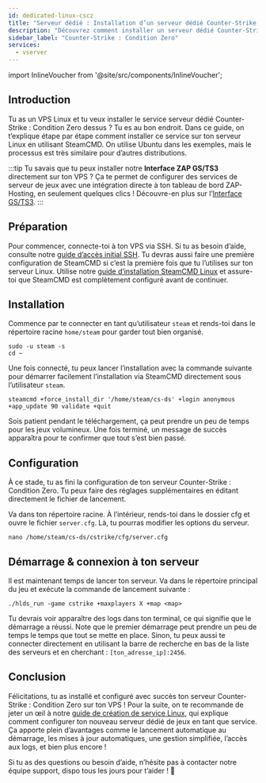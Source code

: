 ```yaml
---
id: dedicated-linux-cscz
title: "Serveur dédié : Installation d’un serveur dédié Counter-Strike : Condition Zero sous Linux"
description: "Découvrez comment installer un serveur dédié Counter-Strike : Condition Zero sur un VPS Linux pour une gestion de jeu fluide → En savoir plus maintenant"
sidebar_label: "Counter-Strike : Condition Zero"
services:
  - vserver
---
```


import InlineVoucher from '@site/src/components/InlineVoucher';

## Introduction
Tu as un VPS Linux et tu veux installer le service serveur dédié Counter-Strike : Condition Zero dessus ? Tu es au bon endroit. Dans ce guide, on t’explique étape par étape comment installer ce service sur ton serveur Linux en utilisant SteamCMD. On utilise Ubuntu dans les exemples, mais le processus est très similaire pour d’autres distributions.

:::tip
Tu savais que tu peux installer notre **Interface ZAP GS/TS3** directement sur ton VPS ? Ça te permet de configurer des services de serveur de jeux avec une intégration directe à ton tableau de bord ZAP-Hosting, en seulement quelques clics ! Découvre-en plus sur l’[Interface GS/TS3](dedicated-linux-gs-interface.md).
:::

<InlineVoucher />

## Préparation

Pour commencer, connecte-toi à ton VPS via SSH. Si tu as besoin d’aide, consulte notre [guide d’accès initial SSH](dedicated-linux-ssh.md). Tu devras aussi faire une première configuration de SteamCMD si c’est la première fois que tu l’utilises sur ton serveur Linux. Utilise notre [guide d’installation SteamCMD Linux](dedicated-linux-steamcmd.md) et assure-toi que SteamCMD est complètement configuré avant de continuer.

## Installation

Commence par te connecter en tant qu’utilisateur `steam` et rends-toi dans le répertoire racine `home/steam` pour garder tout bien organisé.
```
sudo -u steam -s
cd ~
```

Une fois connecté, tu peux lancer l’installation avec la commande suivante pour démarrer facilement l’installation via SteamCMD directement sous l’utilisateur `steam`.
```
steamcmd +force_install_dir '/home/steam/cs-ds' +login anonymous +app_update 90 validate +quit
```

Sois patient pendant le téléchargement, ça peut prendre un peu de temps pour les jeux volumineux. Une fois terminé, un message de succès apparaîtra pour te confirmer que tout s’est bien passé.

## Configuration

À ce stade, tu as fini la configuration de ton serveur Counter-Strike : Condition Zero. Tu peux faire des réglages supplémentaires en éditant directement le fichier de lancement.

Va dans ton répertoire racine. À l’intérieur, rends-toi dans le dossier cfg et ouvre le fichier `server.cfg`. Là, tu pourras modifier les options du serveur.
```
nano /home/steam/cs-ds/cstrike/cfg/server.cfg
```

## Démarrage & connexion à ton serveur

Il est maintenant temps de lancer ton serveur. Va dans le répertoire principal du jeu et exécute la commande de lancement suivante :
```
./hlds_run -game cstrike +maxplayers X +map <map>
```

Tu devrais voir apparaître des logs dans ton terminal, ce qui signifie que le démarrage a réussi. Note que le premier démarrage peut prendre un peu de temps le temps que tout se mette en place. Sinon, tu peux aussi te connecter directement en utilisant la barre de recherche en bas de la liste des serveurs et en cherchant : `[ton_adresse_ip]:2456`.

## Conclusion

Félicitations, tu as installé et configuré avec succès ton serveur Counter-Strike : Condition Zero sur ton VPS ! Pour la suite, on te recommande de jeter un œil à notre [guide de création de service Linux](dedicated-linux-create-gameservice.md), qui explique comment configurer ton nouveau serveur dédié de jeux en tant que service. Ça apporte plein d’avantages comme le lancement automatique au démarrage, les mises à jour automatiques, une gestion simplifiée, l’accès aux logs, et bien plus encore !

Si tu as des questions ou besoin d’aide, n’hésite pas à contacter notre équipe support, dispo tous les jours pour t’aider ! 🙂

<InlineVoucher />